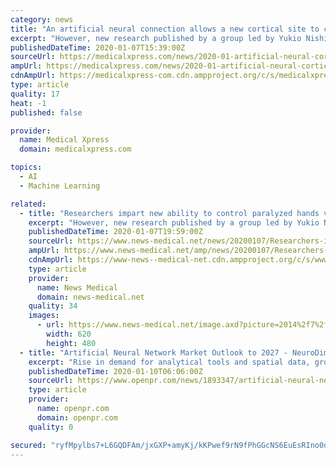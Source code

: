 ```yaml
---
category: news
title: "An artificial neural connection allows a new cortical site to control hand movements"
excerpt: "However, new research published by a group led by Yukio Nishimura, the project leader of the Neural Prosthesis Project, Tokyo Metropolitan Institute of Medical Science, showed that an artificial neural connection (ANC ... use of an ANC will enhance the activity of spared neural networks and facilitate functional recovery so that patients ..."
publishedDateTime: 2020-01-07T15:39:00Z
sourceUrl: https://medicalxpress.com/news/2020-01-artificial-neural-cortical-site-movements.html
ampUrl: https://medicalxpress.com/news/2020-01-artificial-neural-cortical-site-movements.amp
cdnAmpUrl: https://medicalxpress-com.cdn.ampproject.org/c/s/medicalxpress.com/news/2020-01-artificial-neural-cortical-site-movements.amp
type: article
quality: 17
heat: -1
published: false

provider:
  name: Medical Xpress
  domain: medicalxpress.com

topics:
  - AI
  - Machine Learning

related:
  - title: "Researchers impart new ability to control paralyzed hands via artificial neural connection"
    excerpt: "However, new research published by a group led by Yukio Nishimura, the project leader of the Neural Prosthesis Project, Tokyo Metropolitan Institute of Medical Science showed that an artificial neural connection (ANC ... use of an ANC will enhance the activity of spared neural networks and facilitate functional recovery so that patients ..."
    publishedDateTime: 2020-01-07T19:59:00Z
    sourceUrl: https://www.news-medical.net/news/20200107/Researchers-impart-new-ability-to-control-paralyzed-hands-via-artificial-neural-connection.aspx
    ampUrl: https://www.news-medical.net/amp/news/20200107/Researchers-impart-new-ability-to-control-paralyzed-hands-via-artificial-neural-connection.aspx
    cdnAmpUrl: https://www-news--medical-net.cdn.ampproject.org/c/s/www.news-medical.net/amp/news/20200107/Researchers-impart-new-ability-to-control-paralyzed-hands-via-artificial-neural-connection.aspx
    type: article
    provider:
      name: News Medical
      domain: news-medical.net
    quality: 34
    images:
      - url: https://www.news-medical.net/image.axd?picture=2014%2f7%2fStroke-620x480.jpg
        width: 620
        height: 480
  - title: "Artificial Neural Network Market Outlook to 2027 - NeuroDimension, OLSOFT, Starmind International AG, SwiftKey, Ward Systems Group"
    excerpt: "Rise in demand for analytical tools and spatial data, growth in demand for cloud-based solutions, and an increase in the market for prediction solutions are the prime factors driving the growth of the artificial neural network market. However, the lack of trained professionals is the primary factor restraining the growth of the artificial ..."
    publishedDateTime: 2020-01-10T06:06:00Z
    sourceUrl: https://www.openpr.com/news/1893347/artificial-neural-network-market-outlook-to-2027
    type: article
    provider:
      name: openpr.com
      domain: openpr.com
    quality: 0

secured: "ryfMpylbs7+L6GQDFAm/jxGXP+amyKj/kKPwef9rN9fPhGGcNS6EuEsRIno0dAkPy1JzhYRwsCkhdeUYByseWGV3iS1zbBgAU8ZgQjcp3pYPeUL44ceVTiTS6xnHv4cwb02eziwsq5w4fbDmDyfgmEnT0vhjSq4m8zMcuXL5qSfJGW9ZxsVd8bEP7ah7bErZ0OiZXM05GicM5FqoWOc69XUYXXCKZ28KtKg2tjOF+ZH6GewH+FaT0jq8OZ5J/mkv5EmnQPEtABOvqCCqs1iMN/BHVq65hFAc7Rrl4sFdKLKj97cfMfs6/l94Rz1T1zCh6SvOiUWT7+1Cnd3v+OO51uZXluNxmBIOQEEDWt/WtfeWsiyNZwS+vIDqXpTtHw6qq2M+IQ4c72YrnNx5Ve21V8gJaO0LWrHF28vk49rAXKfahnhY2Zse52jIvHMVklS/Verh9d/fj3Xj/JIF8WP1/Q==;elN+4mFz8W4VeJSRJSyXlA=="
---
```


